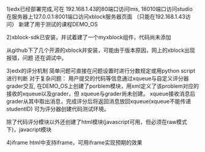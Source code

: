 1)edx已经部署完成,可在
192.168.1.43的80端口访问lms,
18010端口访问studio
在服务器上127.0.0.1:8001端口访问xblock服务器页面
（只能在192.168.1.43访问）
新建了用于测试的课程DEMO_OS

2)xblock-sdk已安装，并试着建了一个myxblock组件，代码尚未添加

从github下了几个开源的xblock并安装，可能由于版本原因，网上的xblock出现报错，问题
还在调试中。

3)edx的评分机制
简单问题可直接在问题设置时进行分数规定或用python script进行判断
对于复杂问题：
用户提交的代码等信息通过xqueue与自定义评分器grader交互,
在DEMO_OS上创建了porblem模块，用xml定义了该problem对应的接收的xqueue以及grader，但
xqueue与grader尚未创建。
xqueue接收消息后grader从其中取出消息，完成评分后将返回消息放回xqueue(xqueue不能传递studentID)
可为评分器创建代码测试环境。

除了代码评分模块以外还创建了html模块(javascript可用，但必须在raw模式下)，javacript模块

4)iframe
html中支持iframe，可用iframe实现预期的效果
